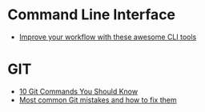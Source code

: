 # Command Line Interface

* [Improve your workflow with these awesome CLI tools](https://medium.com/free-code-camp/improve-your-workflow-with-these-awesome-cli-tools-fc3750cbb2bf)

# GIT

* [10 Git Commands You Should Know](https://towardsdatascience.com/10-git-commands-you-should-know-df54bea1595c)
* [Most common Git mistakes and how to fix them](https://medium.com/@i_AnkurBiswas/common-git-mistakes-and-how-to-fix-them-10184cd5fa77)